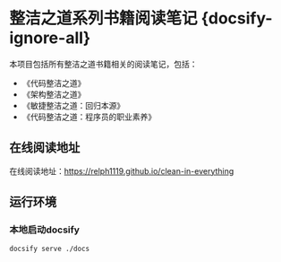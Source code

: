 # 整洁之道系列书籍阅读笔记 {docsify-ignore-all}
本项目包括所有整洁之道书籍相关的阅读笔记，包括：
- 《代码整洁之道》 
- 《架构整洁之道》
- 《敏捷整洁之道：回归本源》
- 《代码整洁之道：程序员的职业素养》

## 在线阅读地址
在线阅读地址：https://relph1119.github.io/clean-in-everything

## 运行环境

### 本地启动docsify
```shell
docsify serve ./docs
```
